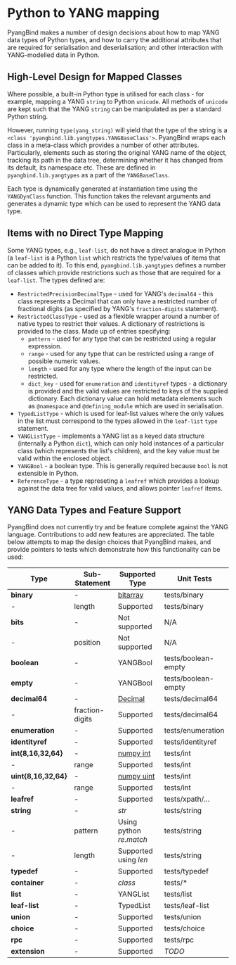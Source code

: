 # Python to YANG mapping

PyangBind makes a number of design decisions about how to map YANG data types of Python types, and how to carry the additional attributes that are required for serialisation and deserialisation; and other interaction with YANG-modelled data in Python.

## High-Level Design for Mapped Classes
Where possible, a built-in Python type is utilised for each class - for example, mapping a YANG `string` to Python `unicode`. All methods of `unicode` are kept such that the YANG `string` can be manipulated as per a standard Python string.

However, running `type(yang_string)` will yield that the type of the string is a `<class 'pyangbind.lib.yangtypes.YANGBaseClass'>`. PyangBind wraps each class in a meta-class which provides a number of other attributes. Particularly, elements such as storing the original YANG name of the object, tracking its path in the data tree, determining whether it has changed from its default, its namespace etc. These are defined in `pyangbind.lib.yangtypes` as a part of the `YANGBaseClass`.

Each type is dynamically generated at instantiation time using the `YANGDynClass` function. This function takes the relevant arguments and generates a dynamic type which can be used to represent the YANG data type.

## Items with no Direct Type Mapping

Some YANG types, e.g., `leaf-list`, do not have a direct analogue in Python (a `leaf-list` is a Python `list` which restricts the type/values of items that can be added to it). To this end, `pyangbind.lib.yangtypes` defines a number of classes which provide restrictions such as those that are required for a `leaf-list`. The types defined are:

 - `RestrictedPrecisionDecimalType` - used for YANG's `decimal64` - this class represents a Decimal that can only have a restricted number of fractional digits (as specified by YANG's `fraction-digits` statement).
 - `RestrictedClassType` - used as a flexible wrapper around a number of native types to restrict their values. A dictionary of restrictions is provided to the class. Made up of entries specifying:
   * `pattern` - used for any type that can be restricted using a regular expression.
   * `range`  - used for any type that can be restricted using a range of possible numeric values.
   * `length` - used for any type where the length of the input can be restricted.
   * `dict_key` - used for `enumeration` and `identityref` types - a dictionary is provided and the valid values are restricted to keys of the supplied dictionary. Each dictionary value can hold metadata elements such as `@namespace` and `@defining_module` which are used in serialisation.
 - `TypedListType` - which is used for leaf-list values where the only values in the list must correspond to the types allowed in the `leaf-list` `type` statement.
 - `YANGListType` - implements a YANG list as a keyed data structure (internally a Python `dict`), which can only hold instances of a particular class (which represents the list's children), and the key value must be valid within the enclosed object.
 -  `YANGBool` - a boolean type. This is generally required because `bool` is not extensible in Python.
 - `ReferenceType` - a type represeting a `leafref` which provides a lookup against the data tree for valid values, and allows pointer `leafref` items.

## YANG Data Types and Feature Support

PyangBind does not currently try and be feature complete against the YANG language. Contributions to add new features are appreciated. The table below attempts to map the design choices that PyangBind makes, and provide pointers to tests which demonstrate how this functionality can be used:

 **Type**            | **Sub-Statement**   | **Supported Type**      | **Unit Tests**
 --------------------|--------------------|--------------------------|---------------
 **binary**          | -                   | [bitarray](https://github.com/ilanschnell/bitarray)           | tests/binary
 -                   | length              | Supported           | tests/binary
 **bits**            | -                   | Not supported           | N/A
 -                   | position            | Not supported           | N/A
 **boolean**         | -                   | YANGBool                | tests/boolean-empty
 **empty**           | -                   | YANGBool                | tests/boolean-empty
 **decimal64**       | -                   | [Decimal](https://docs.python.org/2/library/decimal.html) | tests/decimal64
 -                   | fraction-digits     | Supported               | tests/decimal64
 **enumeration**     | -                   | Supported               | tests/enumeration
 **identityref**     | -                   | Supported               | tests/identityref
 **int{8,16,32,64}** | -                   | [numpy int](http://docs.scipy.org/doc/numpy/user/basics.types.html) | tests/int
 -                   | range               | Supported               | tests/int
 **uint{8,16,32,64}**| -                   | [numpy uint](http://docs.scipy.org/doc/numpy/user/basics.types.html) | tests/int
 -                   | range               | Supported               | tests/int
 **leafref**         | -                   | Supported               | tests/xpath/...
 **string**          | -                   | *str*                   | tests/string
 -                   | pattern             | Using python *re.match* | tests/string
 -                   | length              | Supported using *len*   | tests/string
 **typedef**         | -                   | Supported               | tests/typedef
 **container**       | -                   | *class*                 | tests/*
 **list**            | -                   | YANGList                | tests/list
 **leaf-list**       | -                   | TypedList               | tests/leaf-list
 **union**           | -                   | Supported               | tests/union
 **choice**          | -                   | Supported               | tests/choice
 **rpc**             | -                   | Supported                  | tests/rpc
 **extension**             | -                   | Supported                  | *TODO*

